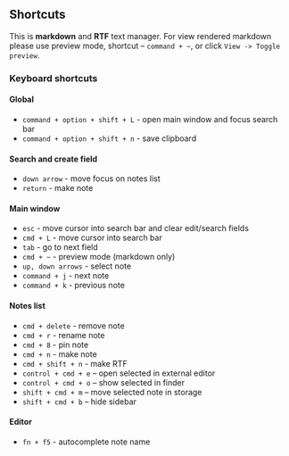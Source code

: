 ## Shortcuts

This is **markdown** and **RTF** text manager. For view rendered markdown please use preview mode, shortcut – ```command + ~```, or click ```View -> Toggle preview```.

### Keyboard shortcuts

#### Global

- `command + option + shift + L` - open main window and focus search bar
- `command + option + shift + n` - save clipboard

#### Search and create field

- `down arrow` - move focus on notes list
- `return` - make note

#### Main window

- `esc` - move cursor into search bar and clear edit/search fields
- `cmd + L` - move cursor into search bar
- `tab` - go to next field
- `cmd + ~` - preview mode (markdown only)
- `up, down arrows` - select note
- `command + j` - next note
- `command + k` - previous note

#### Notes list

- `cmd + delete` - remove note
- `cmd + r` - rename note
- `cmd + 8` - pin note
- `cmd + n` - make note
- `cmd + shift + n` - make RTF
- `control + cmd + e` – open selected in external editor
- `control + cmd + o` – show selected in finder
- `shift + cmd + m` – move selected note in storage
- `shift + cmd + b` – hide sidebar

#### Editor

- `fn + f5` - autocomplete note name

